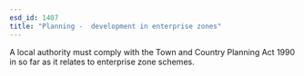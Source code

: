 ```yaml
---
esd_id: 1407
title: "Planning -  development in enterprise zones"
---
```


A local authority must comply with the Town and Country Planning Act 1990 in so far as it relates to enterprise zone schemes.


